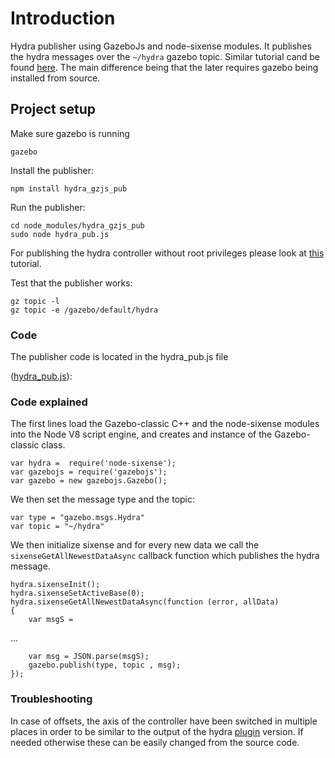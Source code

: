 # Introduction

Hydra publisher using GazeboJs and node-sixense modules. It publishes the hydra messages over the `~/hydra` gazebo topic. Similar tutorial cand be found [here](http://www.gazebosim.org/tutorials?tut=hydra&cat=user_input). The main difference being that the later requires gazebo being installed from source.

## Project setup

Make sure gazebo is running

    gazebo

Install the publisher:

    npm install hydra_gzjs_pub

Run the publisher:

    cd node_modules/hydra_gzjs_pub
    sudo node hydra_pub.js
    
For publishing the hydra controller without root privileges please look at [this](http://www.gazebosim.org/tutorials?tut=hydra&cat=user_input) tutorial.

Test that the publisher works:

    gz topic -l
    gz topic -e /gazebo/default/hydra


### Code
The publisher code is located in the hydra_pub.js file

([hydra_pub.js](https://bitbucket.org/ahaidu/hydra_gzjs_pub/raw/master/hydra_pub.js)):

<include src='https://bitbucket.org/ahaidu/hydra_gzjs_pub/raw/master/hydra_pub.js' />


### Code explained

The first lines load the Gazebo-classic C++ and the node-sixense modules into the Node V8 script engine, and creates and instance of the Gazebo-classic class.

~~~
var hydra =  require('node-sixense');  
var gazebojs = require('gazebojs');
var gazebo = new gazebojs.Gazebo();
~~~

We then set the message type and the topic:

~~~
var type = "gazebo.msgs.Hydra"
var topic = "~/hydra"
~~~

We then initialize sixense and for every new data we call the `sixenseGetAllNewestDataAsync` callback function which publishes the hydra message.

~~~
hydra.sixenseInit();
hydra.sixenseSetActiveBase(0);
hydra.sixenseGetAllNewestDataAsync(function (error, allData)
{    
    var msgS =
~~~

...

~~~
    var msg = JSON.parse(msgS);
    gazebo.publish(type, topic , msg);
});
~~~

### Troubleshooting

In case of offsets, the axis of the controller have been switched in multiple places in order to be similar to the output of the hydra [plugin](http://www.gazebosim.org/tutorials?tut=hydra&cat=user_input) version. If needed otherwise these can be easily changed from the source code.




